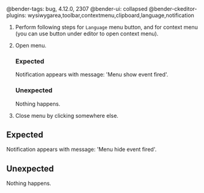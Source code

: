 @bender-tags: bug, 4.12.0, 2307
@bender-ui: collapsed
@bender-ckeditor-plugins: wysiwygarea,toolbar,contextmenu,clipboard,language,notification

1. Perform following steps for `Language` menu button, and for context menu (you can use button under editor to open context menu).

1. Open menu.

	### Expected

	Notification appears with message: 'Menu show event fired'.

	### Unexpected

	Nothing happens.

1. Close menu by clicking somewhere else.

## Expected

Notification appears with message: 'Menu hide event fired'.

## Unexpected

Nothing happens.
